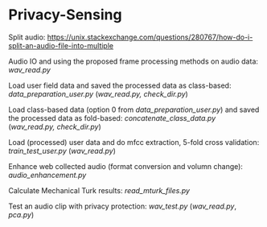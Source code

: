 # Privacy-Sensing

Split audio:
https://unix.stackexchange.com/questions/280767/how-do-i-split-an-audio-file-into-multiple

Audio IO and using the proposed frame processing methods on audio data: _wav_read.py_

Load user field data and saved the processed data as class-based: _data_preparation_user.py_ (_wav_read.py, check_dir.py_)

Load class-based data (option 0 from _data_preparation_user.py_) and saved the processed data as fold-based: _concatenate_class_data.py_ (_wav_read.py, check_dir.py_)

Load (processed) user data and do mfcc extraction, 5-fold cross validation: _train_test_user.py_ (_wav_read.py_)

Enhance web collected audio (format conversion and volumn change): _audio_enhancement.py_

Calculate Mechanical Turk results: _read_mturk_files.py_

Test an audio clip with privacy protection: _wav_test.py_ (_wav_read.py_, _pca.py_)


